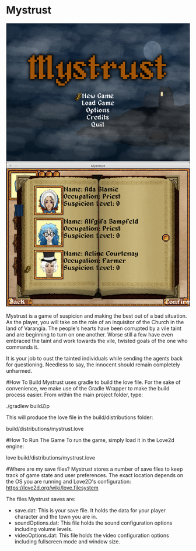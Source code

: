 # Mystrust
![Alt text](readme/title.jpg?raw=true "Title")
![Alt text](readme/citizenSelector.jpg?raw=true "Citizen Selector")

Mystrust is a game of suspicion and making the best out of a bad situation. As the player, you will take on the role of an inquisitor of the Church in the land of Varangia. The people's hearts have been corrupted by a vile taint and are beginning to turn on one another. Worse still a few have even embraced the taint and work towards the vile, twisted goals of the one who commands it.

It is your job to oust the tainted individuals while sending the agents back for questioning. Needless to say, the innocent should remain completely unharmed.

#How To Build
Mystrust uses gradle to build the love file. For the sake of convenience, we make use of the Gradle Wrapper to make the build process easier. From within the main project folder, type:

./gradlew buildZip

This will produce the love file in the build/distributions folder:

build/distributions/mystrust.love

#How To Run The Game
To run the game, simply load it in the Love2d engine:

love build/distributions/mystrust.love

#Where are my save files?
Mystrust stores a number of save files to keep track of game state and user preferences. The exact location depends on the OS you are running and Love2D's configuration: https://love2d.org/wiki/love.filesystem

The files Mystrust saves are:
* save.dat: This is your save file. It holds the data for your player character and the town you are in.
* soundOptions.dat: This file holds the sound configuration options including volume levels.
* videoOptions.dat: This file holds the video configuration options including fullscreen mode and window size.
